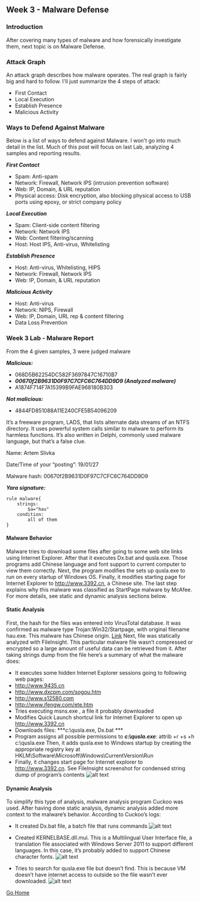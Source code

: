 ## Week 3 - Malware Defense              
### Introduction
After covering many types of malware and how forensically investigate them, next topic is on
Malware Defense. 

### Attack Graph
An attack graph describes how malware operates. The real graph is fairly big and hard to follow. I'll just summarize the 4 steps of attack:
* First Contact
* Local Execution
* Establish Presence
* Malicious Activity

### Ways to Defend Against Malware
Below is a list of ways to defend against Malware. I won't go into much detail in the list.
Much of this post will focus on last Lab, analyzing 4 samples and reporting results.

***First Contact***

*	Spam: Anti-spam
*	Network: Firewall, Network IPS (intrusion prevention software)
*	Web: IP, Domain, & URL reputation
*	Physical access: Disk encryption, also blocking physical access to USB ports using epoxy, or strict company policy

***Local Execution***
*	Spam: Client-side content filtering
*	Network: Network IPS
*	Web: Content filtering/scanning
*	Host: Host IPS, Anti-virus, Whitelisting

***Establish Presence***
*	Host: Anti-virus, Whitelisting, HIPS
*	Network: Firewall, Network IPS
*	Web: IP, Domain, & URL reputation 

***Malicious Activity*** 
*	Host: Anti-virus
*	Network: NIPS, Firewall
*	Web: IP, Domain, URL rep & content filtering
*	Data Loss Prevention

### Week 3 Lab - Malware Report
From the 4 given samples, 3 were judged malware

***Malicious:*** 
* 068D5B62254DC582F3697847C16710B7
* ***00670f2B9631D0F97C7CFC6C764DD9D9 (Analyzed malware)***
* A1874F714F7A15399B9FAE968180B303

***Not malicious:***
* 4844FD851088A11E240CFE5B54096209 

It’s a freeware program, LADS, that lists alternate data streams of an NTFS directory. 
It uses powerful system calls similar to malware to perform its harmless functions. 
It’s also written in Delphi, commonly used malware language, but that’s a false clue.

Name: Artem Slivka

Date/Time of your “posting”: 19/01/27

Malware hash: 00670f2B9631D0F97C7CFC6C764DD9D9

***Yara signature:*** 

```
rule malware{
	strings:
		$a="hau"
	condition:
		all of them
}
```
#### Malware Behavior
Malware tries to download some files after going to some web site links using Internet Explorer. 
After that it executes Dx.bat and qusla.exe. Those programs add Chinese language and font support 
to current computer to view them correctly. Next, the program modifies the sets up qusla.exe to 
run on every startup of Windows OS. Finally, it modifies starting page for Internet Explorer to 
http://www.3392.cn, a Chinese site. The last step explains why this malware was classified as 
StartPage malware by McAfee.
For more details, see static and dynamic analysis sections below.

#### Static Analysis
First, the hash for the files was entered into VirusTotal database. It was confirmed as malware type Trojan:Win32/Startpage, with original filename hau.exe. This malware has Chinese origin.
[Link](https://www.virustotal.com/#/file/dad270e45be77716062e0890bee6e31e9d498dddbe828563d8ffb58faca51e3c/details)
Next, file was statically analyzed with FileInsight. This particular malware file wasn’t compressed or encrypted so a large amount of useful data can be retrieved from it. After taking strings dump from the file here’s a summary of what the malware does:
*	It executes some hidden Internet Explorer sessions going to following web pages:
*	http://www.9435.cn
*	http://www.dxcpm.com/sogou.htm
*	http://www.s12580.com
*	http://www.ifengw.com/ete.htm
*	Tries executing msns.exe , a file it probably downloaded
*	Modifies Quick Launch shortcul link for Internet Explorer to open up http://www.3392.cn
*	Downloads files:  ***c:\qusla.exe, Dx.bat ***
*	Program assigns all possible permissions to ***c:\qusla.exe***:	attrib +r +s +h c:\qusla.exe
Then, it adds qusla.exe to Windows startup by creating the appropriate registry key at HKLM\Software\Microsoft\Windows\CurrentVersion\Run
*	Finally, it changes start page for Internet explorer to http://www.3392.cn.
See FileInsight screenshot for condensed string dump of program’s contents
![alt text](w3_insight_shot0.jpg "FileInsight screenshot of malware")

#### Dynamic Analysis
To simplify this type of analysis, malware analysis program Cuckoo was used. 
After having done static analysis, dynamic analysis added more context to 
the malware’s behavior. 
According to Cuckoo’s logs:

* It created Dx.bat file, a batch file that runs commands
![alt text](w3_cuckoo_shot1.jpg "Cuckoo screenshot 1")
 
* Created KERNELBASE.dll.mui. This is a Multilingual User Interface file, 
a translation file associated with Windows Server 2011 to support different 
languages. In this case, it’s probably added to support Chinese character fonts.
![alt text](w3_cuckoo_shot2.jpg "Cuckoo screenshot 2")
 
* Tries to search for qusla.exe file but doesn’t find. This is because VM 
doesn’t have internet access to outside so the file wasn’t ever downloaded.
![alt text](w3_cuckoo_shot3.jpg "Cuckoo screenshot 3")

[Go Home](../index.md) 
